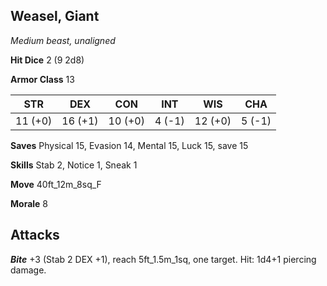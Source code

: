 ## Weasel, Giant

*Medium beast, unaligned*

**Hit Dice** 2 (9 2d8)

**Armor Class** 13

| STR     | DEX     | CON     | INT     | WIS     | CHA     |
|---------|---------|---------|---------|---------|---------|
| 11 (+0) | 16 (+1) | 10 (+0) |  4 (-1) | 12 (+0) |  5 (-1) |

**Saves** Physical 15, Evasion 14, Mental 15, Luck 15, save 15

**Skills** Stab 2, Notice 1, Sneak 1

**Move** 40ft\_12m\_8sq\_F

**Morale** 8

## Attacks

***Bite*** +3 (Stab 2 DEX +1), reach 5ft\_1.5m\_1sq, one target. Hit: 1d4+1 piercing damage.

